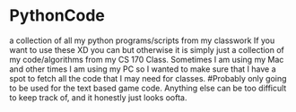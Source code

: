 # PythonCode
a collection of all my python programs/scripts from my classwork 
If you want to use these XD you can but otherwise it is simply just a collection of my code/algorithms from my CS 170 Class. 
Sometimes I am using my Mac and other times I am using my PC so I wanted to make sure that I have a spot to fetch all the code that I may need for classes. 
#Probably only going to be used for the text based game code. 
Anything else can be too difficult to keep track of, and it honestly just looks oofta. 
